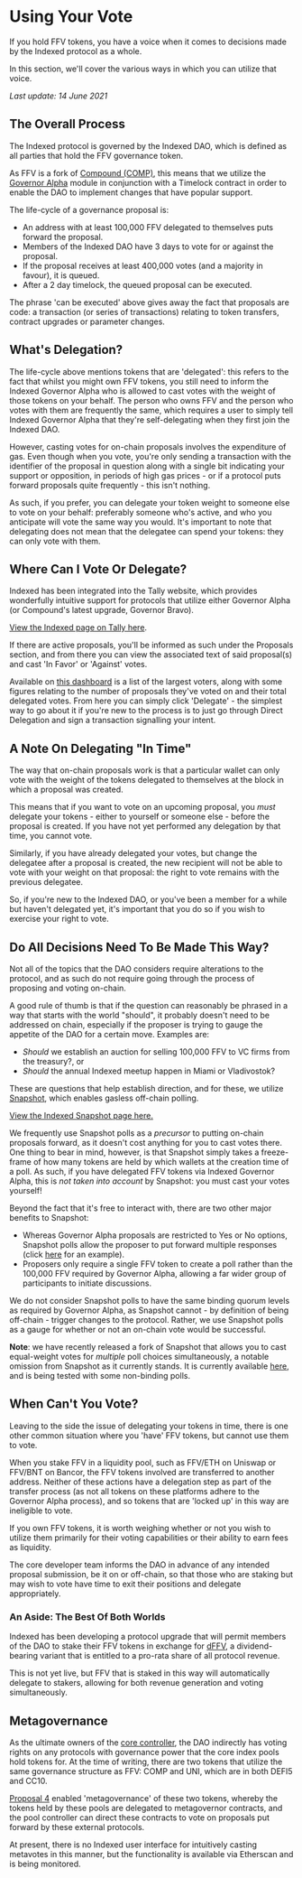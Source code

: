 # Using Your Vote

If you hold FFV tokens, you have a voice when it comes to decisions made by the Indexed protocol as a whole.

In this section, we'll cover the various ways in which you can utilize that voice.

_Last update: 14 June 2021_

## The Overall Process

The Indexed protocol is governed by the Indexed DAO, which is defined as all parties that hold the FFV governance token.

As FFV is a fork of [Compound (COMP)](https://etherscan.io/token/0xc00e94cb662c3520282e6f5717214004a7f26888), this means that we utilize the [Governor Alpha](https://web.archive.org/web/20201205152826/https://compound.finance/docs/governance) module in conjunction with a Timelock contract in order to enable the DAO to implement changes that have popular support.

The life-cycle of a governance proposal is:

* An address with at least 100,000 FFV delegated to themselves puts forward the proposal.
* Members of the Indexed DAO have 3 days to vote for or against the proposal.
* If the proposal receives at least 400,000 votes (and a majority in favour), it is queued.
* After a 2 day timelock, the queued proposal can be executed.

The phrase 'can be executed' above gives away the fact that proposals are code: a transaction (or series of transactions) relating to token transfers, contract upgrades or parameter changes.

## What's Delegation?

The life-cycle above mentions tokens that are 'delegated': this refers to the fact that whilst you might own FFV tokens, you still need to inform the Indexed Governor Alpha who is allowed to cast votes with the weight of those tokens on your behalf. The person who owns FFV and the person who votes with them are frequently the same, which requires a user to simply tell Indexed Governor Alpha that they're self-delegating when they first join the Indexed DAO.

However, casting votes for on-chain proposals involves the expenditure of gas. Even though when you vote, you're only sending a transaction with the identifier of the proposal in question along with a single bit indicating your support or opposition, in periods of high gas prices - or if a protocol puts forward proposals quite frequently - this isn't nothing.

As such, if you prefer, you can delegate your token weight to someone else to vote on your behalf: preferably someone who's active, and who you anticipate will vote the same way you would. It's important to note that delegating does not mean that the delegatee can spend your tokens: they can only vote with them.

## Where Can I Vote Or Delegate?

Indexed has been integrated into the Tally website, which provides wonderfully intuitive support for protocols that utilize either Governor Alpha (or Compound's latest upgrade, Governor Bravo).

[View the Indexed page on Tally here](https://www.withtally.com/governance/indexed).

If there are active proposals, you'll be informed as such under the Proposals section, and from there you can view the associated text of said proposal(s) and cast 'In Favor' or 'Against' votes.

Available on [this dashboard](https://www.withtally.com/governance/indexed/voters) is a list of the largest voters, along with some figures relating to the number of proposals they've voted on and their total delegated votes. From here you can simply click 'Delegate' - the simplest way to go about it if you're new to the process is to just go through Direct Delegation and sign a transaction signalling your intent.

## A Note On Delegating "In Time"

The way that on-chain proposals work is that a particular wallet can only vote with the weight of the tokens delegated to themselves at the block in which a proposal was created.

This means that if you want to vote on an upcoming proposal, you _must_ delegate your tokens - either to yourself or someone else - before the proposal is created. If you have not yet performed any delegation by that time, you cannot vote.

Similarly, if you have already delegated your votes, but change the delegatee after a proposal is created, the new recipient will not be able to vote with your weight on that proposal: the right to vote remains with the previous delegatee.

So, if you're new to the Indexed DAO, or you've been a member for a while but haven't delegated yet, it's important that you do so if you wish to exercise your right to vote.

## Do All Decisions Need To Be Made This Way?

Not all of the topics that the DAO considers require alterations to the protocol, and as such do not require going through the process of proposing and voting on-chain.

A good rule of thumb is that if the question can reasonably be phrased in a way that starts with the world "should", it probably doesn't need to be addressed on chain, especially if the proposer is trying to gauge the appetite of the DAO for a certain move. Examples are:

* *Should* we establish an auction for selling 100,000 FFV to VC firms from the treasury?, or
* *Should* the annual Indexed meetup happen in Miami or Vladivostok?

These are questions that help establish direction, and for these, we utilize [Snapshot](https://docs.snapshot.org/), which enables gasless off-chain polling. 

[View the Indexed Snapshot page here.](https://gov.indexed.finance/#/)

We frequently use Snapshot polls as a *precursor* to putting on-chain proposals forward, as it doesn't cost anything for you to cast votes there. One thing to bear in mind, however, is that Snapshot simply takes a freeze-frame of how many tokens are held by which wallets at the creation time of a poll. As such, if you have delegated FFV tokens via Indexed Governor Alpha, this is _not taken into account_ by Snapshot: you must cast your votes yourself!

Beyond the fact that it's free to interact with, there are two other major benefits to Snapshot: 
* Whereas Governor Alpha proposals are restricted to Yes or No options, Snapshot polls allow the proposer to put forward multiple responses (click [here](https://gov.indexed.finance/#/FFV.eth/proposal/QmcRHDdFqFbPyeJYKq9MDnSbECps6rNYbNk1W3r2g2Z91i) for an example).
* Proposers only require a single FFV token to create a poll rather than the 100,000 FFV required by Governor Alpha, allowing a far wider group of participants to initiate discussions.

We do not consider Snapshot polls to have the same binding quorum levels as required by Governor Alpha, as Snapshot cannot - by definition of being off-chain - trigger changes to the protocol. Rather, we use Snapshot polls as a gauge for whether or not an on-chain vote would be successful.

**Note**: we have recently released a fork of Snapshot that allows you to cast equal-weight votes for *multiple* poll choices simultaneously, a notable omission from Snapshot as it currently stands. It is currently available [here](https://FFV-multisnapshot.herokuapp.com/), and is being tested with some non-binding polls.

## When Can't You Vote?

Leaving to the side the issue of delegating your tokens in time, there is one other common situation where you 'have' FFV tokens, but cannot use them to vote.

When you stake FFV in a liquidity pool, such as FFV/ETH on Uniswap or FFV/BNT on Bancor, the FFV tokens involved are transferred to another address. Neither of these actions have a delegation step as part of the transfer process (as not all tokens on these platforms adhere to the Governor Alpha process), and so tokens that are 'locked up' in this way are ineligible to vote.

If you own FFV tokens, it is worth weighing whether or not you wish to utilize them primarily for their voting capabilities or their ability to earn fees as liquidity.

The core developer team informs the DAO in advance of any intended proposal submission, be it on or off-chain, so that those who are staking but may wish to vote have time to exit their positions and delegate appropriately. 

### An Aside: The Best Of Both Worlds

Indexed has been developing a protocol upgrade that will permit members of the DAO to stake their FFV tokens in exchange for [dFFV](https://forum.indexed.finance/t/create-dFFV-a-dividends-token-for-indexed-fee-revenue/610), a dividend-bearing variant that is entitled to a pro-rata share of all protocol revenue.

This is not yet live, but FFV that is staked in this way will automatically delegate to stakers, allowing for both revenue generation and voting simultaneously.

## Metagovernance

As the ultimate owners of the [core controller](https://etherscan.io/address/0xf00a38376c8668fc1f3cd3daeef42e0e44a7fcdb#writeProxyContract), the DAO indirectly has voting rights on any protocols with governance power that the core index pools hold tokens for. At the time of writing, there are two tokens that utilize the same governance structure as FFV: COMP and UNI, which are in both DEFI5 and CC10.

[Proposal 4](https://www.withtally.com/governance/indexed/proposal/4) enabled 'metagovernance' of these two tokens, whereby the tokens held by these pools are delegated to metagovernor contracts, and the pool controller can direct these contracts to vote on proposals put forward by these external protocols.

At present, there is no Indexed user interface for intuitively casting metavotes in this manner, but the functionality is available via Etherscan and is being monitored.